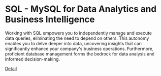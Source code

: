 # SQL - MySQL for Data Analytics and Business Intelligence

Working with SQL empowers you to independently manage and execute data queries, eliminating the need to depend on others. This autonomy enables you to delve deeper into data, uncovering insights that can significantly enhance your company's business operations. Furthermore, proficient database management forms the bedrock for data analysis and informed decision-making. 

[Detail](https://eduitfree.com/nknj)